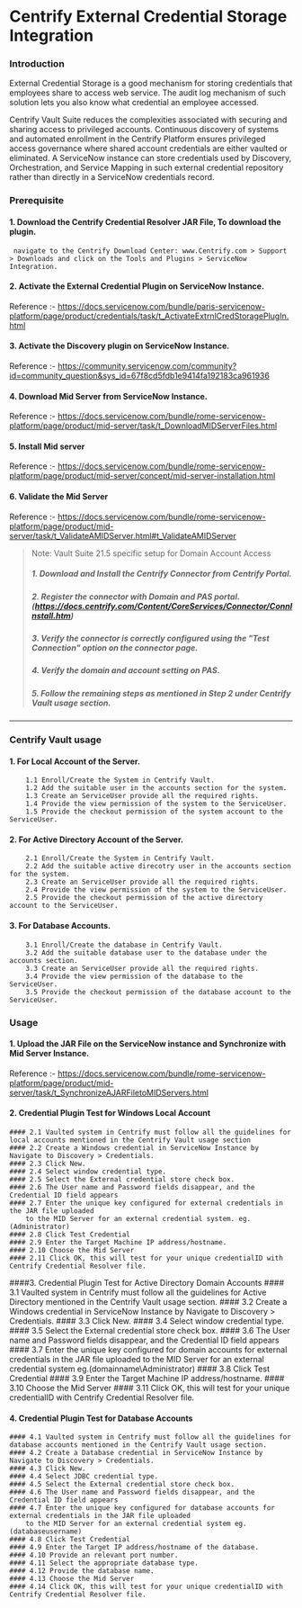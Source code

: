 # Centrify External Credential Storage Integration

### Introduction

External Credential Storage is a good mechanism for storing credentials that employees share to access web service.
The audit log mechanism of such solution lets you also know what credential an employee accessed.

Centrify Vault Suite reduces the complexities associated with securing and sharing access to privileged accounts.
Continuous discovery of systems and automated enrollment in the Centrify Platform ensures privileged access governance
where shared account credentials are either vaulted or eliminated.
A ServiceNow instance can store credentials used by Discovery, Orchestration,
and Service Mapping in such external credential repository rather than directly in a ServiceNow credentials record.

### Prerequisite

#### 1. Download the Centrify Credential Resolver JAR File, To download the plugin.
     navigate to the Centrify Download Center: www.Centrify.com > Support > Downloads and click on the Tools and Plugins > ServiceNow Integration.

#### 2. Activate the External Credential Plugin on ServiceNow Instance.
Reference :- https://docs.servicenow.com/bundle/paris-servicenow-platform/page/product/credentials/task/t_ActivateExtrnlCredStoragePlugIn.html

#### 3.  Activate the Discovery plugin on ServiceNow Instance.
Reference :- https://community.servicenow.com/community?id=community_question&sys_id=67f8cd5fdb1e9414fa192183ca961936

#### 4.  Download Mid Server from ServiceNow Instance.
Reference :- https://docs.servicenow.com/bundle/rome-servicenow-platform/page/product/mid-server/task/t_DownloadMIDServerFiles.html

#### 5.  Install Mid server
Reference :- https://docs.servicenow.com/bundle/rome-servicenow-platform/page/product/mid-server/concept/mid-server-installation.html

#### 6. Validate the Mid Server
Reference :- https://docs.servicenow.com/bundle/rome-servicenow-platform/page/product/mid-server/task/t_ValidateAMIDServer.html#t_ValidateAMIDServer


> Note: Vault Suite 21.5 specific setup for Domain Account Access
> ##### 1. Download and Install the Centrify Connector from Centrify Portal.
> ##### 2. Register the connector with Domain and PAS portal.(https://docs.centrify.com/Content/CoreServices/Connector/ConnInstall.htm)
> ##### 3. Verify the connector is correctly configured using the "Test Connection" option on the connector page.
> ##### 4. Verify the domain and account setting on PAS.
> ##### 5. Follow the remaining steps as mentioned in Step 2 under Centrify Vault usage section.

---

### Centrify Vault usage

#### 1. For Local Account of the Server.
        1.1 Enroll/Create the System in Centrify Vault.
        1.2 Add the suitable user in the accounts section for the system.
        1.3 Create an ServiceUser provide all the required rights.
        1.4 Provide the view permission of the system to the ServiceUser.
        1.5 Provide the checkout permission of the system account to the ServiceUser.

#### 2. For Active Directory Account of the Server.
        2.1 Enroll/Create the System in Centrify Vault.
        2.2 Add the suitable active direcotry user in the accounts section for the system.
        2.3 Create an ServiceUser provide all the required rights.
        2.4 Provide the view permission of the system to the ServiceUser.
        2.5 Provide the checkout permission of the active directory account to the ServiceUser.

#### 3. For Database Accounts.
        3.1 Enroll/Create the database in Centrify Vault.
        3.2 Add the suitable database user to the database under the accounts section.
        3.3 Create an ServiceUser provide all the required rights.
        3.4 Provide the view permission of the database to the ServiceUser.
        3.5 Provide the checkout permission of the database account to the ServiceUser.

### Usage
#### 1. Upload the JAR File on the ServiceNow instance and Synchronize with Mid Server Instance.
Reference :- https://docs.servicenow.com/bundle/rome-servicenow-platform/page/product/mid-server/task/t_SynchronizeAJARFiletoMIDServers.html

#### 2. Credential Plugin Test for Windows Local Account
    #### 2.1 Vaulted system in Centrify must follow all the guidelines for local accounts mentioned in the Centrify Vault usage section
    #### 2.2 Create a Windows credential in ServiceNow Instance by Navigate to Discovery > Credentials. 
    #### 2.3 Click New.
    #### 2.4 Select window credential type.
    #### 2.5 Select the External credential store check box.
    #### 2.6 The User name and Password fields disappear, and the Credential ID field appears
    #### 2.7 Enter the unique key configured for external credentials in the JAR file uploaded
        to the MID Server for an external credential system. eg.(Administrator)
    #### 2.8 Click Test Credential
    #### 2.9 Enter the Target Machine IP address/hostname.
    #### 2.10 Choose the Mid Server
    #### 2.11 Click OK, this will test for your unique credentialID with Centrify Credential Resolver file.


####3. Credential Plugin Test for Active Directory Domain Accounts
    #### 3.1 Vaulted system in Centrify must follow all the guidelines for Active Directory mentioned in the Centrify Vault usage section.
    #### 3.2 Create a Windows credential in ServiceNow Instance by Navigate to Discovery > Credentials. 
    #### 3.3 Click New.
    #### 3.4 Select window credential type.
    #### 3.5 Select the External credential store check box.
    #### 3.6 The User name and Password fields disappear, and the Credential ID field appears
    #### 3.7 Enter the unique key configured for domain accounts for external credentials in the JAR file uploaded
            to the MID Server for an external credential system eg.(domainname\Administrator)
    #### 3.8 Click Test Credential
    #### 3.9 Enter the Target Machine IP address/hostname.
    #### 3.10 Choose the Mid Server
    #### 3.11 Click OK, this will test for your unique credentialID with Centrify Credential Resolver file.

#### 4. Credential Plugin Test for Database Accounts
    #### 4.1 Vaulted system in Centrify must follow all the guidelines for database accounts mentioned in the Centrify Vault usage section.
    #### 4.2 Create a Database credential in ServiceNow Instance by Navigate to Discovery > Credentials. 
    #### 4.3 Click New.
    #### 4.4 Select JDBC credential type.
    #### 4.5 Select the External credential store check box.
    #### 4.6 The User name and Password fields disappear, and the Credential ID field appears
    #### 4.7 Enter the unique key configured for database accounts for external credentials in the JAR file uploaded
        to the MID Server for an external credential system eg.(databaseusername)
    #### 4.8 Click Test Credential
    #### 4.9 Enter the Target IP address/hostname of the database.
    #### 4.10 Provide an relevant port number.
    #### 4.11 Select the appropriate database type.
    #### 4.12 Provide the database name.
    #### 4.13 Choose the Mid Server
    #### 4.14 Click OK, this will test for your unique credentialID with Centrify Credential Resolver file.
